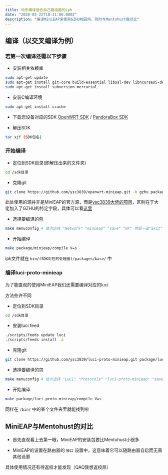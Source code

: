 ```yaml
---
title: 动手编译适合自己路由器的ipk
date: "2020-03-22T18:11:00.000Z"
description: "编译MiniEAP来使用GZHU校园网，同时与Mentohust做对比"
---
```


## 编译（以交叉编译为例）

### 若第一次编译还需以下步骤

* 安装相关依赖库

```sh
sudo apt-get update
sudo apt-get install git-core build-essential libssl-dev libncurses5-dev unzip gawk
sudo apt-get install subversion mercurial
```

* 安装C编译环境

```sh
sudo apt-get install ccache
```

* 下载您设备对应的SDK
[OpenWRT SDK](https://downloads.openwrt.org/) / [PandoraBox SDK](http://downloads.pangubox.com:6380/pandorabox/)

* 解压SDK

```sh
tar xjf (SDK包名)
```

### 开始编译

* 定位到SDK目录(即解压出来的文件夹)

```sh
cd /sdk目录
```

* 克隆git

```sh
git clone https://github.com/ysc3839/openwrt-minieap.git -b gzhu package/minieap
```

此处使用的源并非是MiniEAP的官方源，而是[ysc3839大佬的项目](https://github.com/ysc3839/openwrt-minieap)，区别在于大佬加入了GZHU的特定字段，具体可以看[这里](https://github.com/ysc3839/openwrt-minieap/blob/gzhu/patches/006-minieap-gzhu.patch)

* 选择要编译的包

```sh
make menuconfig # 依次选择 "Network" "minieap" "save" "OK" 然后一直"Exit"回到控制台
```

* 开始编译

```sh
make package/minieap/compile V=s
```

ipk文件就在 `bin/(SDK对应的处理器)/packages/base/` 中

### 编译luci-proto-minieap

为了能直观的使用MiniEAP我们还需要编译对应的luci

方法些许不同

* 定位到SDK目录

```sh
cd /sdk目录
```

* 安装luci feed

```sh
./scripts/feeds update luci
./scripts/feeds install -a
```

* 克隆git

```sh
git clone https://github.com/ysc3839/luci-proto-minieap.git package/luci-proto-minieap
```

* 选择要编译的包

```sh
make menuconfig # 依次选择 "LuCI" "Protocols" "luci-proto-minieap" "save" "OK" 然后一直"Exit"回到控制台
```

* 开始编译

```sh
make package/luci-proto-minieap/compile V=s
```

同样在 `/bin/` 中的某个文件夹里就能找到啦

## MiniEAP与Mentohust的对比

* 首先直观看上去第一眼，MiniEAP的安装包要比Mentohust小很多

* MiniEAP的设置在路由器的 `接口` 设置中，这意味着它可以随路由器自启而无需其他设置

具体使用情况还有待返校才能发现（QAQ我想返校昂）
